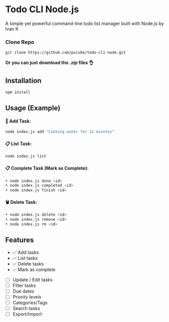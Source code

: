 # Todo CLI Node.js

A simple yet powerful command-line todo list manager built with Node.js by Ivan K

### Clone Repo
```bash
git clone https://github.com/pxcvbe/todo-cli-node.git
```
**Or you can just download the _.zip_ files 👌**

## Installation
```bash
npm install
```

## Usage (Example)
#### 🚀 Add Task:
```bash
node index.js add "Cooking water for 12 minutes"
```
#### 📋 List Task:
```bash
node index.js list
```
#### 📋 Complete Task (Mark as Complete):
```bash
• node index.js done <id>
• node index.js completed <id>
• node index.js finish <id>
```
#### 🗑️ Delete Task:
```bash
• node index.js delete <id>
• node index.js remove <id>
• node index.js rm <id>
```

## Features
- ✅ Add tasks
- ✅ List tasks
- ✅ Delete tasks
- ✅ Mark as complete
- [ ] Update / Edit tasks
- [ ] Filter tasks
- [ ] Due dates
- [ ] Priority levels
- [ ] Categories/Tags
- [ ] Search tasks
- [ ] Export/Import